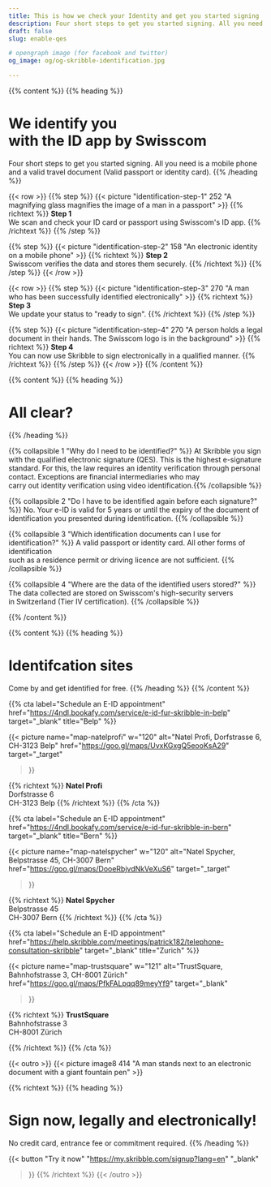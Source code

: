 ```yaml
---
title: This is how we check your Identity and get you started signing
description: Four short steps to get you started signing. All you need is a mobile phone and a valid travel document.
draft: false
slug: enable-qes

# opengraph image (for facebook and twitter)
og_image: og/og-skribble-identification.jpg

---
```


{{% content %}}
{{% heading %}}
# We identify you <br class="hide-for-mobile">with the ID app by Swisscom
Four short steps to get you started signing. All you need is a mobile phone <br class="hide-for-mobile">and a valid travel document (Valid passport or identity card).
{{% /heading %}}

{{< row >}}
{{% step %}}
{{< picture "identification-step-1" 252 "A magnifying glass magnifies the image of a man in a passport" >}}
{{% richtext %}}
**Step 1**<br>
We scan and check your ID card or passport using Swisscom's ID app.
{{% /richtext %}}
{{% /step %}}

{{% step %}}
{{< picture "identification-step-2" 158 "An electronic identity on a mobile phone" >}}
{{% richtext %}}
**Step 2**<br>
Swisscom verifies the data and stores them securely.
{{% /richtext %}}
{{% /step %}}
{{< /row >}}

{{< row >}}
{{% step %}}
{{< picture "identification-step-3" 270 "A man who has been successfully identified electronically" >}}
{{% richtext %}}
**Step 3**<br>
We update your status to "ready to sign".
{{% /richtext %}}
{{% /step %}}

{{% step %}}
{{< picture "identification-step-4" 270 "A person holds a legal document in their hands. The Swisscom logo is in the background" >}}
{{% richtext %}}
**Step 4**<br>
You can now use Skribble to sign electronically in a qualified manner.
{{% /richtext %}}
{{% /step %}}
{{< /row >}}
{{% /content %}}

[//]: # (--------------------------------------------------------------------------------------------------------------)


{{% content %}}
{{% heading %}}
# All clear?
{{% /heading %}}

{{% collapsible 1 "Why do I need to be identified?" %}}
At Skribble you sign with the qualified electronic signature (QES). This is the highest e-signature standard. For this, the law requires an identity verification through personal contact. Exceptions are financial intermediaries who may <br class="hide-for-mobile">carry out identity verification using video identification.{{% /collapsible %}}

{{% collapsible 2 "Do I have to be identified again before each signature?" %}}
No. Your e-ID is valid for 5 years or until the expiry of the document of identification you presented during identification.
{{% /collapsible %}}

{{% collapsible 3 "Which identification documents can I use for identification?" %}}
A valid passport or identity card. All other forms of identification <br class="hide-for-mobile">such as a residence permit or driving licence are not sufficient.
{{% /collapsible %}}

{{% collapsible 4 "Where are the data of the identified users stored?" %}}
The data collected are stored on Swisscom's high-security servers <br class="hide-for-mobile">in Switzerland (Tier IV certification).
{{% /collapsible %}}

{{% /content %}}

[//]: # (--------------------------------------------------------------------------------------------------------------)

{{% content %}}
{{% heading %}}
# Identifcation sites
Come by and get identified for free.
{{% /heading %}}
{{% /content %}}

{{% cta
  label="Schedule an E-ID appointment"
  href="https://4ndl.bookafy.com/service/e-id-fur-skribble-in-belp"
  target="_blank"
  title="Belp"
%}}

{{< picture
  name="map-natelprofi"
  w="120"
  alt="Natel Profi, Dorfstrasse 6, CH-3123 Belp"
  href="https://goo.gl/maps/UvxKGxgQ5eooKsA29"
  target="_target"
>}}

{{% richtext %}}
**Natel Profi**<br>
Dorfstrasse 6<br>
CH-3123 Belp
{{% /richtext %}}
{{% /cta %}}


{{% cta
  label="Schedule an E-ID appointment"
  href="https://4ndl.bookafy.com/service/e-id-fur-skribble-in-bern"
  target="_blank"
  title="Bern"
%}}

{{< picture
  name="map-natelspycher"
  w="120"
  alt="Natel Spycher, Belpstrasse 45, CH-3007 Bern"
  href="https://goo.gl/maps/DooeRbjvdNkVeXuS6"
  target="_target"
>}}

{{% richtext %}}
**Natel Spycher**<br>
Belpstrasse 45<br>
CH-3007 Bern
{{% /richtext %}}
{{% /cta %}}



{{% cta
  label="Schedule an E-ID appointment"
  href="https://help.skribble.com/meetings/patrick182/telephone-consultation-skribble"
  target="_blank"
  title="Zurich"
%}}

{{< picture
  name="map-trustsquare"
  w="121"
  alt="TrustSquare, Bahnhofstrasse 3, CH-8001 Zürich"
  href="https://goo.gl/maps/PfkFALpqq89meyYf9"
  target="_blank"
>}}

{{% richtext %}}
**TrustSquare**<br>
Bahnhofstrasse 3<br>
CH-8001 Zürich

{{% /richtext %}}
{{% /cta %}}

[//]: # (--------------------------------------------------------------------------------------------------------------)

{{< outro >}}
{{< picture image8 414 "A man stands next to an electronic document with a giant fountain pen" >}}

{{% richtext %}}
{{% heading %}}
# Sign now, legally and electronically!
No credit card, entrance fee or commitment required.
{{% /heading %}}

{{< button
  "Try it now"
  "https://my.skribble.com/signup?lang=en"
  "_blank"
>}}
{{% /richtext %}}
{{< /outro >}}
